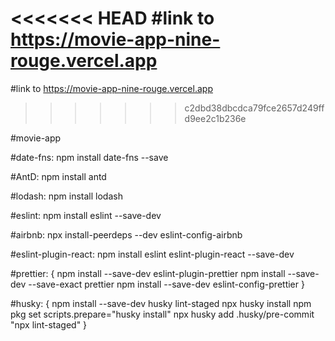 <<<<<<< HEAD
#link to https://movie-app-nine-rouge.vercel.app
=======
#link to https://movie-app-nine-rouge.vercel.app 
>>>>>>> c2dbd38dbcdca79fce2657d249ffd9ee2c1b236e

#movie-app

#date-fns: npm install date-fns --save

#AntD: npm install antd

#lodash: npm install lodash

#eslint: npm install eslint --save-dev

#airbnb: npx install-peerdeps --dev eslint-config-airbnb

#eslint-plugin-react: npm install eslint eslint-plugin-react --save-dev

#prettier: {
    npm install --save-dev eslint-plugin-prettier
    npm install --save-dev --save-exact prettier
    npm install --save-dev eslint-config-prettier
}

#husky: {
    npm install --save-dev husky lint-staged
    npx husky install
    npm pkg set scripts.prepare="husky install"
    npx husky add .husky/pre-commit "npx lint-staged"
}


